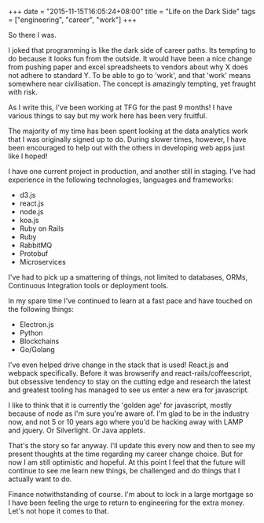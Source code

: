 +++
date = "2015-11-15T16:05:24+08:00"
title = "Life on the Dark Side"
tags = ["engineering", "career", "work"]
+++

So there I was.

I joked that programming is like the dark side of career paths. Its tempting to do because it looks fun from the outside. It would have been a nice change from pushing paper and excel spreadsheets to vendors about why X does not adhere to standard Y. To be able to go to 'work', and that 'work' means somewhere near civilisation. The concept is amazingly tempting, yet fraught with risk.

As I write this, I've been working at TFG for the past 9 months! I have various things to say but my work here has been very fruitful.

The majority of my time has been spent looking at the data analytics work that I was originally signed up to do. During slower times, however, I have been encouraged to help out with the others in developing web apps just like I hoped!

I have one current project in production, and another still in staging. I've had experience in the following technologies, languages and frameworks:

- d3.js
- react.js
- node.js
- koa.js
- Ruby on Rails
- Ruby
- RabbitMQ
- Protobuf
- Microservices

I've had to pick up a smattering of things, not limited to databases, ORMs, Continuous Integration tools or deployment tools.

In my spare time I've continued to learn at a fast pace and have touched on the following things:

- Electron.js
- Python
- Blockchains
- Go/Golang

I've even helped drive change in the stack that is used! React.js and webpack specifically. Before it was browserify and react-rails/coffeescript, but obsessive tendency to stay on the cutting edge and research the latest and greatest tooling has managed to see us enter a new era for javascript.

I like to think that it is currently the 'golden age' for javascript, mostly because of node as I'm sure you're aware of. I'm glad to be in the industry now, and not 5 or 10 years ago where you'd be hacking away with LAMP and jquery. Or Silverlight. Or Java applets.

That's the story so far anyway. I'll update this every now and then to see my present thoughts at the time regarding my career change choice. But for now I am still optimistic and hopeful. At this point I feel that the future will continue to see me learn new things, be challenged and do things that I actually want to do.

Finance notwithstanding of course. I'm about to lock in a large mortgage so I have been feeling the urge to return to engineering for the extra money. Let's not hope it comes to that.
